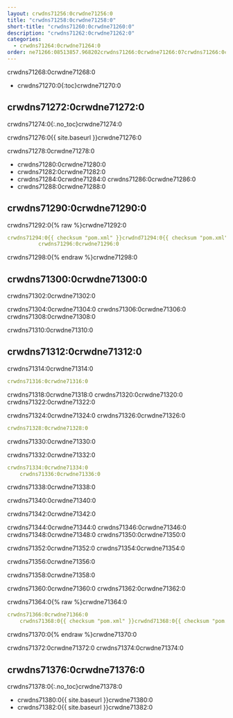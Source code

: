 ```yaml
---
layout: crwdns71256:0crwdne71256:0
title: "crwdns71258:0crwdne71258:0"
short-title: "crwdns71260:0crwdne71260:0"
description: "crwdns71262:0crwdne71262:0"
categories:
  - crwdns71264:0crwdne71264:0
order: ne71266:08513857.968202crwdns71266:0crwdne71266:07crwdns71266:0crwdne71266:0
---
```

crwdns71268:0crwdne71268:0

- crwdns71270:0{:toc}crwdne71270:0

## crwdns71272:0crwdne71272:0

crwdns71274:0{:.no_toc}crwdne71274:0

crwdns71276:0{{ site.baseurl }}crwdne71276:0

crwdns71278:0crwdne71278:0

- crwdns71280:0crwdne71280:0
- crwdns71282:0crwdne71282:0 
- crwdns71284:0crwdne71284:0 crwdns71286:0crwdne71286:0 
- crwdns71288:0crwdne71288:0

## crwdns71290:0crwdne71290:0

crwdns71292:0{% raw %}crwdne71292:0

```yaml
crwdns71294:0{{ checksum "pom.xml" }}crwdnd71294:0{{ checksum "pom.xml" }}crwdne71294:0 
          crwdns71296:0crwdne71296:0    
```

crwdns71298:0{% endraw %}crwdne71298:0

## crwdns71300:0crwdne71300:0

crwdns71302:0crwdne71302:0

crwdns71304:0crwdne71304:0 crwdns71306:0crwdne71306:0 crwdns71308:0crwdne71308:0

crwdns71310:0crwdne71310:0

## crwdns71312:0crwdne71312:0

crwdns71314:0crwdne71314:0

```yaml
crwdns71316:0crwdne71316:0
```

crwdns71318:0crwdne71318:0 crwdns71320:0crwdne71320:0 crwdns71322:0crwdne71322:0

crwdns71324:0crwdne71324:0 crwdns71326:0crwdne71326:0

```yaml
crwdns71328:0crwdne71328:0
```

crwdns71330:0crwdne71330:0

crwdns71332:0crwdne71332:0

```yaml
crwdns71334:0crwdne71334:0
    crwdns71336:0crwdne71336:0
```

crwdns71338:0crwdne71338:0

crwdns71340:0crwdne71340:0

crwdns71342:0crwdne71342:0

crwdns71344:0crwdne71344:0 crwdns71346:0crwdne71346:0 crwdns71348:0crwdne71348:0 crwdns71350:0crwdne71350:0

<div class="alert alert-info" role="alert">
  crwdns71352:0crwdne71352:0 crwdns71354:0crwdne71354:0
</div>

crwdns71356:0crwdne71356:0

crwdns71358:0crwdne71358:0

crwdns71360:0crwdne71360:0 crwdns71362:0crwdne71362:0

crwdns71364:0{% raw %}crwdne71364:0

```yaml
crwdns71366:0crwdne71366:0
    crwdns71368:0{{ checksum "pom.xml" }}crwdnd71368:0{{ checksum "pom.xml" }}crwdne71368:0
```

crwdns71370:0{% endraw %}crwdne71370:0

crwdns71372:0crwdne71372:0 crwdns71374:0crwdne71374:0

## crwdns71376:0crwdne71376:0

crwdns71378:0{:.no_toc}crwdne71378:0

- crwdns71380:0{{ site.baseurl }}crwdne71380:0
- crwdns71382:0{{ site.baseurl }}crwdne71382:0